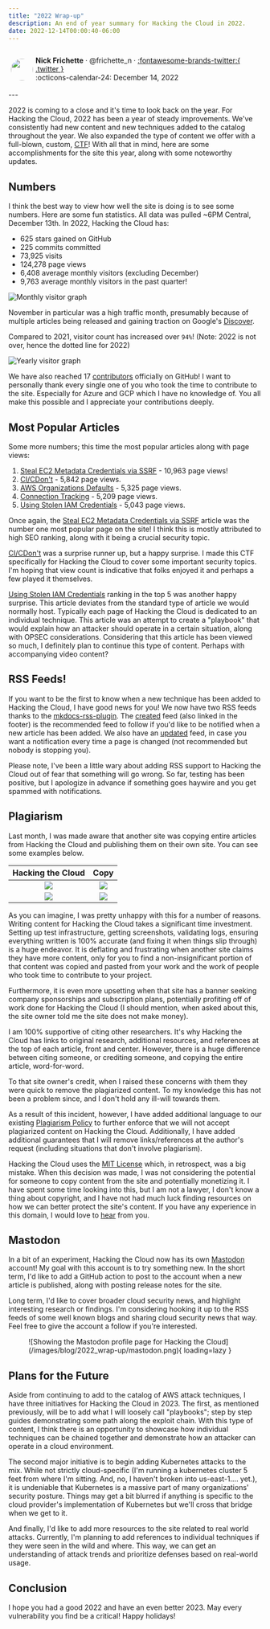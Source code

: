 ```yaml
---
title: "2022 Wrap-up"
description: An end of year summary for Hacking the Cloud in 2022.
date: 2022-12-14T00:00:40-06:00
---
```

<aside markdown style="display:flex">
  <p><img src="https://avatars.githubusercontent.com/u/10386884?v=4" style="width:44px;height:44px;margin:5px;border-radius:100%"></img></p>

  <span>__Nick Frichette__ · @frichette_n · <a href="https://twitter.com/Frichette_n">:fontawesome-brands-twitter:{ .twitter }</a></span>
  <br>
  <span>
    :octicons-calendar-24: December 14, 2022
  </span>
</aside>
---

2022 is coming to a close and it's time to look back on the year. For Hacking the Cloud, 2022 has been a year of steady improvements. We've consistently had new content and new techniques added to the catalog throughout the year. We also expanded the type of content we offer with a full-blown, custom, [CTF](https://hackingthe.cloud/aws/capture_the_flag/cicdont/)! With all that in mind, here are some accomplishments for the site this year, along with some noteworthy updates.

## Numbers

I think the best way to view how well the site is doing is to see some numbers. Here are some fun statistics. All data was pulled ~6PM Central, December 13th. In 2022, Hacking the Cloud has:

- 625 stars gained on GitHub
- 225 commits committed
- 73,925 visits
- 124,278 page views
- 6,408 average monthly visitors (excluding December)
- 9,763 average monthly visitors in the past quarter!

![Monthly visitor graph](/images/blog/2022_wrap-up/monthly_visitors.png)

November in particular was a high traffic month, presumably because of multiple articles being released and gaining traction on Google's [Discover](https://developers.google.com/search/docs/appearance/google-discover).

Compared to 2021, visitor count has increased over `94%`! (Note: 2022 is not over, hence the dotted line for 2022)

![Yearly visitor graph](/images/blog/2022_wrap-up/yearly_visitors.png)

We have also reached 17 [contributors](https://github.com/Hacking-the-Cloud/hackingthe.cloud/graphs/contributors) officially on GitHub! I want to personally thank every single one of you who took the time to contribute to the site. Especially for Azure and GCP which I have no knowledge of. You all make this possible and I appreciate your contributions deeply.

## Most Popular Articles

Some more numbers; this time the most popular articles along with page views:

1. [Steal EC2 Metadata Credentials via SSRF](https://hackingthe.cloud/aws/exploitation/ec2-metadata-ssrf/) - 10,963 page views!
2. [CI/CDon't](https://hackingthe.cloud/aws/capture_the_flag/cicdont/) - 5,842 page views.
3. [AWS Organizations Defaults](https://hackingthe.cloud/aws/general-knowledge/aws_organizations_defaults/) - 5,325 page views.
4. [Connection Tracking](https://hackingthe.cloud/aws/general-knowledge/connection-tracking/) - 5,209 page views.
5. [Using Stolen IAM Credentials](https://hackingthe.cloud/aws/general-knowledge/using_stolen_iam_credentials/) - 5,043 page views.

Once again, the [Steal EC2 Metadata Credentials via SSRF](https://hackingthe.cloud/aws/exploitation/ec2-metadata-ssrf/) article was the number one most popular page on the site! I think this is mostly attributed to high SEO ranking, along with it being a crucial security topic. 

[CI/CDon't](https://hackingthe.cloud/aws/capture_the_flag/cicdont/) was a surprise runner up, but a happy surprise. I made this CTF specifically for Hacking the Cloud to cover some important security topics. I'm hoping that view count is indicative that folks enjoyed it and perhaps a few played it themselves.

[Using Stolen IAM Credentials](https://hackingthe.cloud/aws/general-knowledge/using_stolen_iam_credentials/) ranking in the top 5 was another happy surprise. This article deviates from the standard type of article we would normally host. Typically each page of Hacking the Cloud is dedicated to an individual technique. This article was an attempt to create a "playbook" that would explain how an attacker should operate in a certain situation, along with OPSEC considerations. Considering that this article has been viewed so much, I definitely plan to continue this type of content. Perhaps with accompanying video content?

## RSS Feeds!

If you want to be the first to know when a new technique has been added to Hacking the Cloud, I have good news for you! We now have two RSS feeds thanks to the [mkdocs-rss-plugin](https://guts.github.io/mkdocs-rss-plugin/). The [created](https://hackingthe.cloud/feed_rss_created.xml) feed (also linked in the footer) is the recommended feed to follow if you'd like to be notified when a new article has been added. We also have an [updated](https://hackingthe.cloud/feed_rss_updated.xml) feed, in case you want a notification every time a page is changed (not recommended but nobody is stopping you).

Please note, I've been a little wary about adding RSS support to Hacking the Cloud out of fear that something will go wrong. So far, testing has been positive, but I apologize in advance if something goes haywire and you get spammed with notifications.

## Plagiarism

Last month, I was made aware that another site was copying entire articles from Hacking the Cloud and publishing them on their own site. You can see some examples below.

Hacking the Cloud |  Copy
:----------------:|:------:
![](/images/blog/2022_wrap-up/example_1_original.png) | ![](/images/blog/2022_wrap-up/example_1_copy.png)
![](/images/blog/2022_wrap-up/example_2_original.png) | ![](/images/blog/2022_wrap-up/example_2_copy.png)

As you can imagine, I was pretty unhappy with this for a number of reasons. Writing content for Hacking the Cloud takes a significant time investment. Setting up test infrastructure, getting screenshots, validating logs, ensuring everything written is 100% accurate (and fixing it when things slip through) is a huge endeavor. It is deflating and frustrating when another site claims they have more content, only for you to find a non-insignificant portion of that content was copied and pasted from your work and the work of people who took time to contribute to your project. 

Furthermore, it is even more upsetting when that site has a banner seeking company sponsorships and subscription plans, potentially profiting off of work done for Hacking the Cloud (I should mention, when asked about this, the site owner told me the site does not make money).

I am 100% supportive of citing other researchers. It's why Hacking the Cloud has links to original research, additional resources, and references at the top of each article, front and center. However, there is a huge difference between citing someone, or crediting someone, and copying the entire article, word-for-word.

To that site owner's credit, when I raised these concerns with them they were quick to remove the plagiarized content. To my knowledge this has not been a problem since, and I don't hold any ill-will towards them.

As a result of this incident, however, I have added additional language to our existing [Plagiarism Policy](https://github.com/Hacking-the-Cloud/hackingthe.cloud/blob/main/CONTRIBUTING.md#plagiarism-policy) to further enforce that we will not accept plagiarized content on Hacking the Cloud. Additionally, I have added additional guarantees that I will remove links/references at the author's request (including situations that don't involve plagiarism).

Hacking the Cloud uses the [MIT License](https://github.com/Hacking-the-Cloud/hackingthe.cloud/blob/main/LICENSE) which, in retrospect, was a big mistake. When this decision was made, I was not considering the potential for someone to copy content from the site and potentially monetizing it. I have spent some time looking into this, but I am not a lawyer, I don't know a thing about copyright, and I have not had much luck finding resources on how we can better protect the site's content. If you have any experience in this domain, I would love to [hear](https://github.com/Hacking-the-Cloud/hackingthe.cloud/discussions/categories/general) from you.

## Mastodon

In a bit of an experiment, Hacking the Cloud now has its own [Mastodon](https://infosec.exchange/@hackingthecloud) account! My goal with this account is to try something new. In the short term, I'd like to add a GitHub action to post to the account when a new article is published, along with posting release notes for the site.

Long term, I'd like to cover broader cloud security news, and highlight interesting research or findings. I'm considering hooking it up to the RSS feeds of some well known blogs and sharing cloud security news that way. Feel free to give the account a follow if you're interested.

<figure markdown>
  ![Showing the Mastodon profile page for Hacking the Cloud](/images/blog/2022_wrap-up/mastodon.png){ loading=lazy }
</figure>

## Plans for the Future

Aside from continuing to add to the catalog of AWS attack techniques, I have three initiatives for Hacking the Cloud in 2023. The first, as mentioned previously, will be to add what I will loosely call "playbooks"; step by step guides demonstrating some path along the exploit chain. With this type of content, I think there is an opportunity to showcase how individual techniques can be chained together and demonstrate how an attacker can operate in a cloud environment.

The second major initiative is to begin adding Kubernetes attacks to the mix. While not strictly cloud-specific (I'm running a kubernetes cluster 5 feet from where I'm sitting. And, no, I haven't broken into us-east-1.... yet.), it is undeniable that Kubernetes is a massive part of many organizations' security posture. Things may get a bit blurred if anything is specific to the cloud provider's implementation of Kubernetes but we'll cross that bridge when we get to it.

And finally, I'd like to add more resources to the site related to real world attacks. Currently, I'm planning to add references to individual techniques if they were seen in the wild and where. This way, we can get an understanding of attack trends and prioritize defenses based on real-world usage.

## Conclusion

I hope you had a good 2022 and have an even better 2023. May every vulnerability you find be a critical! Happy holidays!
